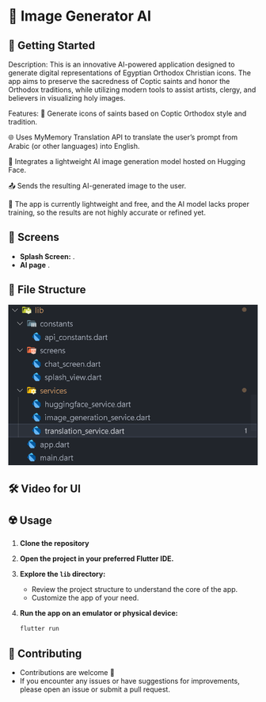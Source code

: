 # 📕 Image Generator AI

## 🚀 Getting Started

Description:
This is an innovative AI-powered application designed to generate digital representations of Egyptian Orthodox Christian icons. The app aims to preserve the sacredness of Coptic saints and honor the Orthodox traditions, while utilizing modern tools to assist artists, clergy, and believers in visualizing holy images.

Features:
🎨 Generate icons of saints based on Coptic Orthodox style and tradition.

🌐 Uses MyMemory Translation API to translate the user’s prompt from Arabic (or other languages) into English.

🤖 Integrates a lightweight AI image generation model hosted on Hugging Face.

📤 Sends the resulting AI-generated image to the user.

🛑 The app is currently lightweight and free, and the AI model lacks proper training, so the results are not highly accurate or refined yet.

## 🤳 Screens

- **Splash Screen:** . 
- **AI page** .


## 📁 File Structure

![alt text](image.png)


## 🛠 Video for UI

## ☢️ Usage

1. **Clone the repository**

2. **Open the project in your preferred Flutter IDE.**

3. **Explore the `lib` directory:**

    - Review the project structure to understand the core of the app.
    - Customize the app of your need.

4. **Run the app on an emulator or physical device:**

    ```bash
    flutter run
    ```

## 🚨 Contributing

- Contributions are welcome 💜
- If you encounter any issues or have suggestions for improvements, please open an issue or submit a pull request.

